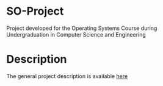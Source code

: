 # SO-Project
Project developed for the Operating Systems Course during Undergraduation in Computer Science and Engineering

# Description
The general project description is available [here](https://github.com/guimribeiro/SO-Project/blob/master/ProjectoSO1819-Enunciado-Geral.pdf)
